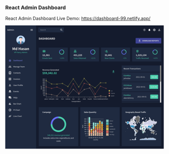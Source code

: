 ### React Admin Dashboard
React Admin Dashboard
Live Demo: https://dashboard-99.netlify.app/

![Screenshot](screenshot.png)